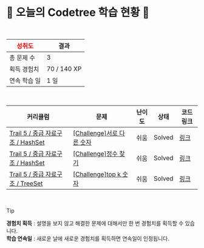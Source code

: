 # 🌲 오늘의 Codetree 학습 현황 🌲

<br />

| <span style="color:red;display:block;text-align:center;"> **성취도**</span> | 결과 |
|---|---|
| 총 문제 수 | 3 |
| 획득 경험치 | 70 / 140 XP |
| 연속 학습 일 | 1 일 |

<br />

|커리큘럼|문제|난이도|상태|코드 링크|
|---|---|---|---|---|
|[Trail 5 / 중급 자료구조 / HashSet](https://www.codetree.ai/trail-info/intermediate-mid/)|[[Challenge]서로 다른 숫자](https://www.codetree.ai/trails/complete/curated-cards/challenge-distinct-numbers/)|쉬움|Solved|[링크](https://github.com/hchbae1001/codetree-TILs/blob/main/250129/%EC%84%9C%EB%A1%9C%20%EB%8B%A4%EB%A5%B8%20%EC%88%AB%EC%9E%90/distinct-numbers.java)|
|[Trail 5 / 중급 자료구조 / HashSet](https://www.codetree.ai/trail-info/intermediate-mid/)|[[Challenge]정수 찾기](https://www.codetree.ai/trails/complete/curated-cards/challenge-find-an-integer/)|쉬움|Solved|[링크](https://github.com/hchbae1001/codetree-TILs/blob/main/250129/%EC%A0%95%EC%88%98%20%EC%B0%BE%EA%B8%B0/find-an-integer.java)|
|[Trail 5 / 중급 자료구조 / TreeSet](https://www.codetree.ai/trail-info/intermediate-mid/)|[[Challenge]top k 숫자](https://www.codetree.ai/trails/complete/curated-cards/challenge-top-k-elements/)|쉬움|Solved|[링크](https://github.com/hchbae1001/codetree-TILs/blob/main/250129/top%20k%20%EC%88%AB%EC%9E%90/top-k-elements.java)|


<br />

> [!TIP]
> **경험치 획득** : 설명을 보지 않고 해결한 문제에 대해서만 한 번 경험치를 획득할 수 있습니다.  
> **학습 연속일** : 새로운 날에 새로운 경험치를 획득하면 연속일이 인정됩니다.

